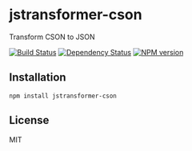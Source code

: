 # jstransformer-cson

Transform CSON to JSON

[![Build Status](https://img.shields.io/travis/jstransformers/jstransformer-cson/master.svg)](https://travis-ci.org/jstransformers/jstransformer-cson)
[![Dependency Status](https://img.shields.io/david/jstransformers/jstransformer-cson.svg)](https://david-dm.org/jstransformers/jstransformer-cson)
[![NPM version](https://img.shields.io/npm/v/jstransformer-cson.svg)](https://www.npmjs.org/package/jstransformer-cson)

## Installation

    npm install jstransformer-cson

## License

  MIT

